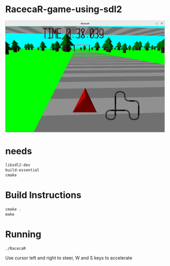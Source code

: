 # RacecaR-game-using-sdl2

![picture](RacecaR_screenshot.png)

# needs
    libsdl2-dev
    build-essential
    cmake

# Build Instructions

    cmake .
    make

# Running

    ./RacecaR

Use cursor left and right to steer, W and S keys to accelerate